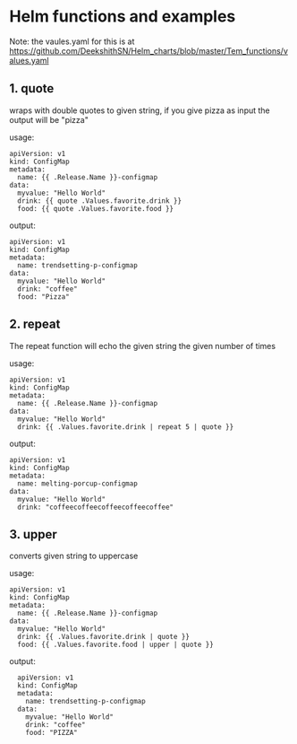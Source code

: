 # Helm functions and examples


Note: the vaules.yaml for this is at https://github.com/DeekshithSN/Helm_charts/blob/master/Tem_functions/values.yaml 

 ## 1. quote 
 
 wraps with double quotes to given string, if you give pizza as input the output will be "pizza"
 
 usage:
 
    apiVersion: v1
    kind: ConfigMap
    metadata:
      name: {{ .Release.Name }}-configmap
    data:
      myvalue: "Hello World"
      drink: {{ quote .Values.favorite.drink }}
      food: {{ quote .Values.favorite.food }}
      

 output:
 
    apiVersion: v1
    kind: ConfigMap
    metadata:
      name: trendsetting-p-configmap
    data:
      myvalue: "Hello World"
      drink: "coffee"
      food: "Pizza"
      
 ## 2. repeat
 
 The repeat function will echo the given string the given number of times
 
 usage:
 
    apiVersion: v1
    kind: ConfigMap
    metadata:
      name: {{ .Release.Name }}-configmap
    data:
      myvalue: "Hello World"
      drink: {{ .Values.favorite.drink | repeat 5 | quote }}
 
 output: 
 
    apiVersion: v1
    kind: ConfigMap
    metadata:
      name: melting-porcup-configmap
    data:
      myvalue: "Hello World"
      drink: "coffeecoffeecoffeecoffeecoffee"
      
      
## 3. upper 

converts given string to uppercase 

usage:

    apiVersion: v1
    kind: ConfigMap
    metadata:
      name: {{ .Release.Name }}-configmap
    data:
      myvalue: "Hello World"
      drink: {{ .Values.favorite.drink | quote }}
      food: {{ .Values.favorite.food | upper | quote }}
      
output:

      apiVersion: v1
      kind: ConfigMap
      metadata:
        name: trendsetting-p-configmap
      data:
        myvalue: "Hello World"
        drink: "coffee"
        food: "PIZZA"
